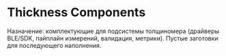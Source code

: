 # Thickness Components

Назначение: комплектующие для подсистемы толщиномера (драйверы BLE/SDK, пайплайн измерений, валидация, метрики). Пустые заготовки для последующего наполнения.
